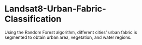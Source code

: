 # Landsat8-Urban-Fabric-Classification
Using the Random Forest algorithm, different cities' urban fabric is segmented to obtain urban area, vegetation, and water regions.
